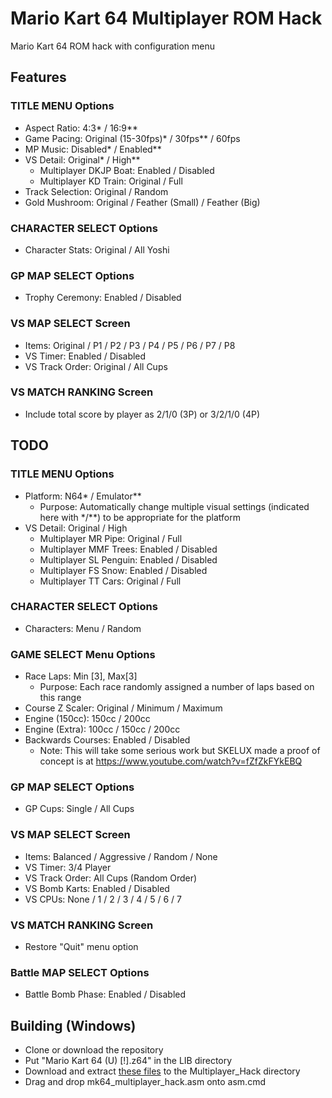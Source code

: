 # Mario Kart 64 Multiplayer ROM Hack
Mario Kart 64 ROM hack with configuration menu

## Features
### TITLE MENU Options
- Aspect Ratio: 4:3* / 16:9**
- Game Pacing: Original (15-30fps)* / 30fps** / 60fps
- MP Music: Disabled* / Enabled**
- VS Detail: Original* / High**
  - Multiplayer DKJP Boat: Enabled / Disabled
  - Multiplayer KD Train: Original / Full
- Track Selection: Original / Random
- Gold Mushroom: Original / Feather (Small) / Feather (Big)

### CHARACTER SELECT Options
- Character Stats: Original / All Yoshi

### GP MAP SELECT Options
- Trophy Ceremony: Enabled / Disabled

### VS MAP SELECT Screen
- Items: Original / P1 / P2 / P3 / P4 / P5 / P6 / P7 / P8
- VS Timer: Enabled / Disabled
- VS Track Order: Original / All Cups

### VS MATCH RANKING Screen
- Include total score by player as 2/1/0 (3P) or 3/2/1/0 (4P)

## TODO
### TITLE MENU Options
- Platform: N64* / Emulator**
	- Purpose: Automatically change multiple visual settings (indicated here with */**) to be appropriate for the platform
- VS Detail: Original / High
  - Multiplayer MR Pipe: Original / Full
  - Multiplayer MMF Trees: Enabled / Disabled
  - Multiplayer SL Penguin: Enabled / Disabled
  - Multiplayer FS Snow: Enabled / Disabled
  - Multiplayer TT Cars: Original / Full

### CHARACTER SELECT Options
- Characters: Menu / Random

### GAME SELECT Menu Options
- Race Laps: Min [3], Max[3]
	- Purpose: Each race randomly assigned a number of laps based on this range
- Course Z Scaler: Original / Minimum / Maximum
- Engine (150cc): 150cc / 200cc
- Engine (Extra): 100cc / 150cc / 200cc
- Backwards Courses: Enabled / Disabled
	- Note: This will take some serious work but SKELUX made a proof of concept is at https://www.youtube.com/watch?v=fZfZkFYkEBQ

### GP MAP SELECT Options
- GP Cups: Single / All Cups

### VS MAP SELECT Screen
- Items: Balanced / Aggressive / Random / None
- VS Timer: 3/4 Player
- VS Track Order: All Cups (Random Order)
- VS Bomb Karts: Enabled / Disabled
- VS CPUs: None / 1 / 2 / 3 / 4 / 5 / 6 / 7

### VS MATCH RANKING Screen
- Restore "Quit" menu option

### Battle MAP SELECT Options
- Battle Bomb Phase: Enabled / Disabled

## Building (Windows)
- Clone or download the repository
- Put "Mario Kart 64 (U) [!].z64" in the LIB directory
- Download and extract [these files](https://drive.google.com/file/d/0B1g_ALmgbOzxSDdWVVA4TXdwWlk/view?usp=sharing) to the Multiplayer_Hack directory
- Drag and drop mk64_multiplayer_hack.asm onto asm.cmd
